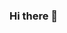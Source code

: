 ### Hi there 👋

<!--
**pedidos-flow/pedidos-flow** is a ✨ _special_ ✨ repository because its `README.md` (this file) appears on your GitHub profile.

esta es el repositorio donde encontraremos nuestra pagina basica de html css 
-->
